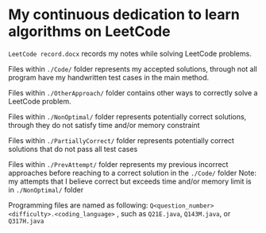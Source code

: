 # My continuous dedication to learn algorithms on **LeetCode**

`LeetCode record.docx` records my notes while solving LeetCode problems.

Files within `./Code/` folder represents my accepted solutions, through not all program have my handwritten test cases in the main method.

Files within `./OtherApproach/` folder contains other ways to correctly solve a LeetCode problem.

Files within `./NonOptimal/` folder represents potentially correct solutions, through they do not satisfy time and/or memory constraint

Files within `./PartiallyCorrect/` folder represents potentially correct solutions that do not pass all test cases

Files within `./PrevAttempt/` folder represents my previous incorrect approaches before reaching to a correct solution in the `./Code/` folder
    Note: my attempts that I believe correct but exceeds time and/or memory limit is in `./NonOptimal/` folder

Programming files are named as following: `Q<question_number><difficulty>.<coding_language>` , such as `Q21E.java`, `Q143M.java`, or `Q317H.java`
